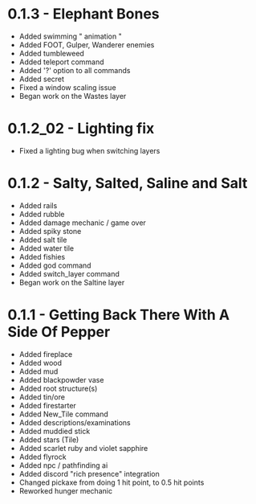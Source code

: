 # 0.1.3 - Elephant Bones
- Added swimming " animation "
- Added FOOT, Gulper, Wanderer enemies
- Added tumbleweed
- Added teleport command
- Added '?' option to all commands
- Added secret
- Fixed a window scaling issue
- Began work on the Wastes layer

# 0.1.2_02 - Lighting fix
- Fixed a lighting bug when switching layers

# 0.1.2 - Salty, Salted, Saline and Salt
- Added rails
- Added rubble
- Added damage mechanic / game over
- Added spiky stone
- Added salt tile
- Added water tile
- Added fishies
- Added god command
- Added switch_layer command
- Began work on the Saltine layer

# 0.1.1 - Getting Back There With A Side Of Pepper

- Added fireplace
- Added wood 
- Added mud
- Added blackpowder vase
- Added root structure(s)
- Added tin/ore 
- Added firestarter
- Added New_Tile command
- Added descriptions/examinations
- Added muddied stick
- Added stars (Tile)
- Added scarlet ruby and violet sapphire
- Added flyrock
- Added npc / pathfinding ai
- Added discord "rich presence" integration
- Changed pickaxe from doing 1 hit point, to 0.5 hit points
- Reworked hunger mechanic